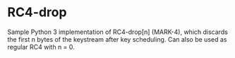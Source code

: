 # RC4-drop
Sample Python 3 implementation of RC4-drop[n] (MARK-4), which discards the first n bytes of the keystream after key scheduling. Can also be used as regular RC4 with n = 0.
